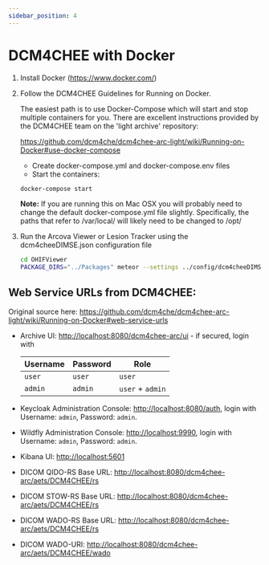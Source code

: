 ```yaml
---
sidebar_position: 4
---
```

# DCM4CHEE with Docker

1. Install Docker (https://www.docker.com/)
2. Follow the DCM4CHEE Guidelines for Running on Docker.

    The easiest path is to use Docker-Compose which will start and stop multiple containers for you. There are excellent instructions provided by the DCM4CHEE team on the 'light archive' repository:

    https://github.com/dcm4che/dcm4chee-arc-light/wiki/Running-on-Docker#use-docker-compose

    * Create docker-compose.yml and docker-compose.env files
    * Start the containers:

    ```` bash
    docker-compose start
    ````

    **Note:** If you are running this on Mac OSX you will probably need to change the default docker-compose.yml file slightly. Specifically, the paths that refer to /var/local/ will likely need to be changed to /opt/

3. Run the Arcova Viewer or Lesion Tracker using the dcm4cheeDIMSE.json configuration file

    ````bash
    cd OHIFViewer
    PACKAGE_DIRS="../Packages" meteor --settings ../config/dcm4cheeDIMSE.json
    ````

## Web Service URLs from DCM4CHEE:
Original source here: https://github.com/dcm4che/dcm4chee-arc-light/wiki/Running-on-Docker#web-service-urls

 - Archive UI: <http://localhost:8080/dcm4chee-arc/ui> - if secured, login with

     Username | Password | Role
     --- | --- | ---
     `user` | `user` | `user`
     `admin` | `admin` | `user` + `admin`
 - Keycloak Administration Console: <http://localhost:8080/auth>, login with Username: `admin`, Password: `admin`.
 - Wildfly Administration Console: <http://localhost:9990>, login with Username: `admin`, Password: `admin`.
 - Kibana UI: <http://localhost:5601>
 - DICOM QIDO-RS Base URL: <http://localhost:8080/dcm4chee-arc/aets/DCM4CHEE/rs>
 - DICOM STOW-RS Base URL: <http://localhost:8080/dcm4chee-arc/aets/DCM4CHEE/rs>
 - DICOM WADO-RS Base URL: <http://localhost:8080/dcm4chee-arc/aets/DCM4CHEE/rs>
 - DICOM WADO-URI: <http://localhost:8080/dcm4chee-arc/aets/DCM4CHEE/wado>
